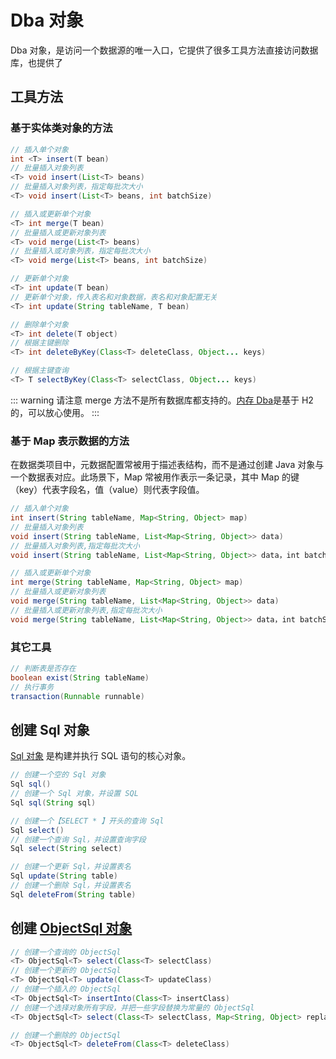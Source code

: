 # Dba 对象

Dba 对象，是访问一个数据源的唯一入口，它提供了很多工具方法直接访问数据库，也提供了

## 工具方法

### 基于实体类对象的方法

```java
// 插入单个对象
int <T> insert(T bean)
// 批量插入对象列表
<T> void insert(List<T> beans)
// 批量插入对象列表，指定每批次大小
<T> void insert(List<T> beans, int batchSize)

// 插入或更新单个对象
<T> int merge(T bean)
// 批量插入或更新对象列表
<T> void merge(List<T> beans)
// 批量插入或对象列表，指定每批次大小
<T> void merge(List<T> beans, int batchSize)

// 更新单个对象
<T> int update(T bean)
// 更新单个对象，传入表名和对象数据，表名和对象配置无关
<T> int update(String tableName, T bean)

// 删除单个对象
<T> int delete(T object)
// 根据主键删除
<T> int deleteByKey(Class<T> deleteClass, Object... keys)

// 根据主键查询
<T> T selectByKey(Class<T> selectClass, Object... keys)
```

::: warning 请注意
merge 方法不是所有数据库都支持的。[内存 Dba](/other/memoryDba)是基于 H2 的，可以放心使用。
:::

### 基于 Map 表示数据的方法

在数据类项目中，元数据配置常被用于描述表结构，而不是通过创建 Java 对象与一个数据表对应。此场景下，Map 常被用作表示一条记录，其中 Map 的键（key）代表字段名，值（value）则代表字段值。

```java
// 插入单个对象
int insert(String tableName, Map<String, Object> map)
// 批量插入对象列表
void insert(String tableName, List<Map<String, Object>> data)
// 批量插入对象列表,指定每批次大小
void insert(String tableName, List<Map<String, Object>> data，int batchSize)

// 插入或更新单个对象
int merge(String tableName, Map<String, Object> map)
// 批量插入或更新对象列表
void merge(String tableName, List<Map<String, Object>> data)
// 批量插入或更新对象列表,指定每批次大小
void merge(String tableName, List<Map<String, Object>> data，int batchSize)
```

### 其它工具

```java
// 判断表是否存在
boolean exist(String tableName)
// 执行事务
transaction(Runnable runnable)
```

## 创建 Sql 对象

[Sql 对象](/sql/sql) 是构建并执行 SQL 语句的核心对象。

```java
// 创建一个空的 Sql 对象
Sql sql()
// 创建一个 Sql 对象，并设置 SQL
Sql sql(String sql)

// 创建一个【SELECT * 】开头的查询 Sql
Sql select()
// 创建一个查询 Sql，并设置查询字段
Sql select(String select)

// 创建一个更新 Sql，并设置表名
Sql update(String table)
// 创建一个删除 Sql，并设置表名
Sql deleteFrom(String table)
```

## 创建 [ObjectSql 对象](/sql/objectSql)

```java
// 创建一个查询的 ObjectSql
<T> ObjectSql<T> select(Class<T> selectClass)
// 创建一个更新的 ObjectSql
<T> ObjectSql<T> update(Class<T> updateClass)
// 创建一个插入的 ObjectSql
<T> ObjectSql<T> insertInto(Class<T> insertClass)
// 创建一个选择对象所有字段，并把一些字段替换为常量的 ObjectSql
<T> ObjectSql<T> select(Class<T> selectClass, Map<String, Object> replaceMap)

// 创建一个删除的 ObjectSql
<T> ObjectSql<T> deleteFrom(Class<T> deleteClass)
```

